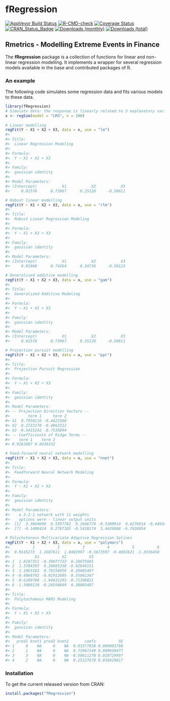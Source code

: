
<!-- README.md is generated from README.Rmd. Please edit that file -->

# fRegression

[![AppVeyor Build
Status](https://ci.appveyor.com/api/projects/status/github/paulnorthrop/fRegression?branch=main&svg=true)](https://ci.appveyor.com/project/paulnorthrop/fRegression)
[![R-CMD-check](https://github.com/paulnorthrop/fRegression/workflows/R-CMD-check/badge.svg)](https://github.com/paulnorthrop/fRegression/actions)
[![Coverage
Status](https://codecov.io/github/paulnorthrop/fRegression/coverage.svg?branch=main)](https://codecov.io/github/paulnorthrop/fRegression?branch=main)
[![CRAN_Status_Badge](https://www.r-pkg.org/badges/version/fRegression)](https://cran.r-project.org/package=fRegression)
[![Downloads
(monthly)](https://cranlogs.r-pkg.org/badges/fRegression?color=brightgreen)](https://cran.r-project.org/package=fRegression)
[![Downloads
(total)](https://cranlogs.r-pkg.org/badges/grand-total/fRegression?color=brightgreen)](https://cran.r-project.org/package=fRegression)

## Rmetrics - Modelling Extreme Events in Finance

The **fRegression** package is a collection of functions for linear and
non-linear regression modelling. It implements a wrapper for several
regression models available in the base and contributed packages of R.

### An example

The following code simulates some regression data and fits various
models to these data.

``` r
library(fRegression)
# Simulate data: the response is linearly related to 3 explanatory variables 
x <- regSim(model = "LM3", n = 100)
  
# Linear modelling       
regFit(Y ~ X1 + X2 + X3, data = x, use = "lm") 
#> 
#> Title:
#>  Linear Regression Modeling 
#> 
#> Formula:
#>  Y ~ X1 + X2 + X3
#> 
#> Family:
#>  gaussian identity 
#> 
#> Model Parameters:
#> (Intercept)           X1           X2           X3  
#>     0.01578      0.73967      0.25128     -0.50611

# Robust linear modelling    
regFit(Y ~ X1 + X2 + X3, data = x, use = "rlm") 
#> 
#> Title:
#>  Robust Linear Regression Modeling 
#> 
#> Formula:
#>  Y ~ X1 + X2 + X3
#> 
#> Family:
#>  gaussian identity 
#> 
#> Model Parameters:
#> (Intercept)           X1           X2           X3  
#>     0.01968      0.74264      0.24736     -0.50123

# Generalised additive modelling       
regFit(Y ~ X1 + X2 + X3, data = x, use = "gam")  
#> 
#> Title:
#>  Generalized Additive Modeling 
#> 
#> Formula:
#>  Y ~ X1 + X2 + X3
#> 
#> Family:
#>  gaussian identity 
#> 
#> Model Parameters:
#> (Intercept)           X1           X2           X3  
#>     0.01578      0.73967      0.25128     -0.50611

# Projection pursuit modelling
regFit(Y ~ X1 + X2 + X3, data = x, use = "ppr") 
#> 
#> Title:
#>  Projection Pursuit Regression 
#> 
#> Formula:
#>  Y ~ X1 + X2 + X3
#> 
#> Family:
#>  gaussian identity 
#> 
#> Model Parameters:
#> -- Projection Direction Vectors --
#>        term 1     term 2
#> X1  0.7950116 -0.4422500
#> X2  0.2733278 -0.4863312
#> X3 -0.5415242 -0.7535894
#> -- Coefficients of Ridge Terms --
#>    term 1    term 2 
#> 0.9163087 0.0439332

# Feed-forward neural network modelling   
regFit(Y ~ X1 + X2 + X3, data = x, use = "nnet") 
#> 
#> Title:
#>  Feedforward Neural Network Modeling 
#> 
#> Formula:
#>  Y ~ X1 + X2 + X3
#> 
#> Family:
#>  gaussian identity 
#> 
#> Model Parameters:
#>    a 3-2-1 network with 11 weights
#>    options were - linear output units 
#>  [1]  3.3664690  0.5597762  0.2646774 -0.5300914  0.8276914 -0.4493467
#>  [7] -0.1400424  0.2787105 -0.5420174  5.4429808 -6.7838054

# Polychotonous Multivariate Adaptive Regression Splines
regFit(Y ~ X1 + X2 + X3, data = x, use = "polymars")
#>          1          2          3          4          5          6 
#>  0.9145273  1.1607611  1.0482997 -0.5673597 -0.4692621 -1.3336450 
#>           X1          X2          X3
#> 1  1.8197351 -0.39077723  0.24075985
#> 2  1.3704395  0.39665330 -0.02049151
#> 3  1.1963182  0.78156956  0.29685497
#> 4 -0.4068792 -0.01912605  0.55061347
#> 5 -0.6109788 -1.94431293 -0.71396821
#> 6 -1.5089120 -0.24550669  0.38003407
#> 
#> Title:
#>  Polytochomous MARS Modeling 
#> 
#> Formula:
#>  Y ~ X1 + X2 + X3
#> 
#> Family:
#>  gaussian identity 
#> 
#> Model Parameters:
#>   pred1 knot1 pred2 knot2       coefs          SE
#> 1     0    NA     0    NA  0.01577838 0.009803798
#> 2     1    NA     0    NA  0.73967249 0.009930477
#> 3     3    NA     0    NA -0.50611270 0.010729997
#> 4     2    NA     0    NA  0.25127670 0.010419817
```

### Installation

To get the current released version from CRAN:

``` r
install.packages("fRegression")
```
